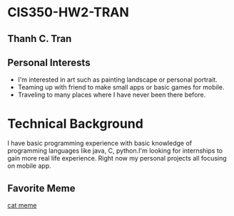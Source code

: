 # CIS350-HW2-TRAN

## Thanh C. Tran
## Personal Interests
* I'm interested in art such as painting landscape or personal portrait.
* Teaming up with friend to make small apps or basic games for mobile.
* Traveling to many places where I have never been there before.
 
#  Technical Background
 I have basic programming experience with basic knowledge of programming languages like java, C, python.I'm looking for internships to gain more real life experience. Right now my personal projects all focusing on mobile app.

## Favorite Meme 
[cat meme](https://pbs.twimg.com/media/EyP5tCXWgAUz0yZ.jpg)
